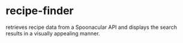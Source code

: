 # recipe-finder
 retrieves recipe data from  a Spoonacular API and displays the search results in a visually appealing manner.
